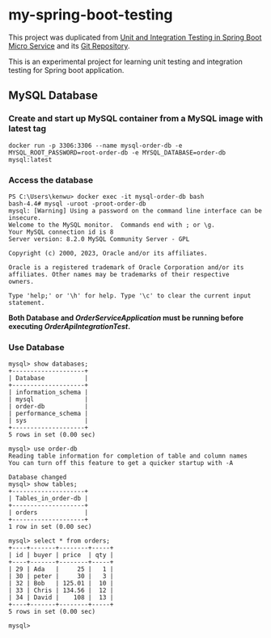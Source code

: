 # my-spring-boot-testing

This project was duplicated from [Unit and Integration Testing in Spring Boot Micro Service](https://salithachathuranga94.medium.com/unit-and-integration-testing-in-spring-boot-micro-service-901fc53b0dff) and its [Git Repository](https://github.com/SalithaUCSC/spring-boot-testing).

This is an experimental project for learning unit testing and integration testing for Spring boot application.

## MySQL Database
### Create and start up MySQL container from a MySQL image with latest tag

```
docker run -p 3306:3306 --name mysql-order-db -e MYSQL_ROOT_PASSWORD=root-order-db -e MYSQL_DATABASE=order-db mysql:latest
```

### Access the database

```
PS C:\Users\kenwu> docker exec -it mysql-order-db bash
bash-4.4# mysql -uroot -proot-order-db
mysql: [Warning] Using a password on the command line interface can be insecure.
Welcome to the MySQL monitor.  Commands end with ; or \g.
Your MySQL connection id is 8
Server version: 8.2.0 MySQL Community Server - GPL

Copyright (c) 2000, 2023, Oracle and/or its affiliates.

Oracle is a registered trademark of Oracle Corporation and/or its
affiliates. Other names may be trademarks of their respective
owners.

Type 'help;' or '\h' for help. Type '\c' to clear the current input statement.
```

**Both Database and _OrderServiceApplication_ must be running before executing _OrderApiIntegrationTest_.**

### Use Database

```
mysql> show databases;
+--------------------+
| Database           |
+--------------------+
| information_schema |
| mysql              |
| order-db           |
| performance_schema |
| sys                |
+--------------------+
5 rows in set (0.00 sec)

mysql> use order-db
Reading table information for completion of table and column names
You can turn off this feature to get a quicker startup with -A

Database changed
mysql> show tables;
+--------------------+
| Tables_in_order-db |
+--------------------+
| orders             |
+--------------------+
1 row in set (0.00 sec)

mysql> select * from orders;
+----+-------+--------+-----+
| id | buyer | price  | qty |
+----+-------+--------+-----+
| 29 | Ada   |     25 |   1 |
| 30 | peter |     30 |   3 |
| 32 | Bob   | 125.01 |  10 |
| 33 | Chris | 134.56 |  12 |
| 34 | David |    108 |  13 |
+----+-------+--------+-----+
5 rows in set (0.00 sec)

mysql>
```